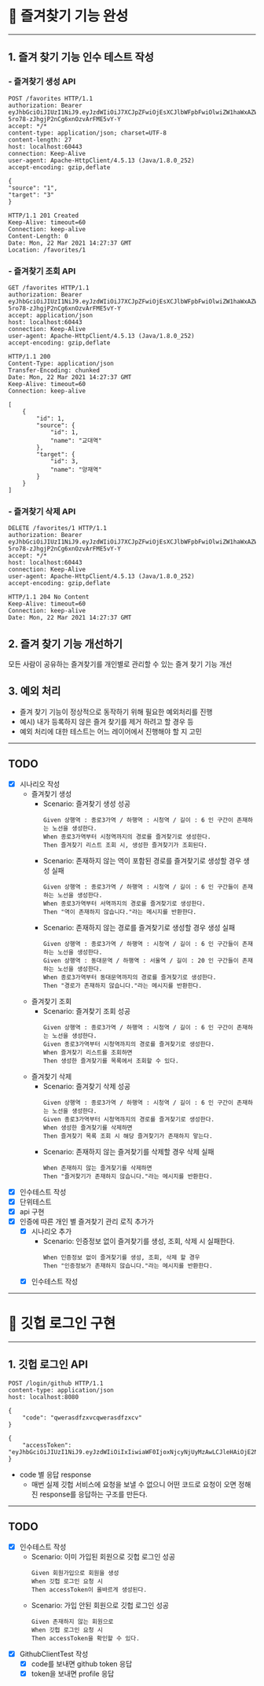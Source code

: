 # 🚀 즐겨찾기 기능 완성

--- 

## 1. 즐겨 찾기 기능 인수 테스트 작성
### -  즐겨찾기 생성 API
````
POST /favorites HTTP/1.1
authorization: Bearer eyJhbGciOiJIUzI1NiJ9.eyJzdWIiOiJ7XCJpZFwiOjEsXCJlbWFpbFwiOlwiZW1haWxAZW1haWwuY29tXCIsXCJwYXNzd29yZFwiOlwicGFzc3dvcmRcIixcImFnZVwiOjIwLFwicHJpbmNpcGFsXCI6XCJlbWFpbEBlbWFpbC5jb21cIixcImNyZWRlbnRpYWxzXCI6XCJwYXNzd29yZFwifSIsImlhdCI6MTYxNjQyMzI1NywiZXhwIjoxNjE2NDI2ODU3fQ.7PU1ocohHf-5ro78-zJhgjP2nCg6xnOzvArFME5vY-Y
accept: */*
content-type: application/json; charset=UTF-8
content-length: 27
host: localhost:60443
connection: Keep-Alive
user-agent: Apache-HttpClient/4.5.13 (Java/1.8.0_252)
accept-encoding: gzip,deflate

{
"source": "1",
"target": "3"
}
````

````
HTTP/1.1 201 Created
Keep-Alive: timeout=60
Connection: keep-alive
Content-Length: 0
Date: Mon, 22 Mar 2021 14:27:37 GMT
Location: /favorites/1
````

### - 즐겨찾기 조회 API
````
GET /favorites HTTP/1.1
authorization: Bearer eyJhbGciOiJIUzI1NiJ9.eyJzdWIiOiJ7XCJpZFwiOjEsXCJlbWFpbFwiOlwiZW1haWxAZW1haWwuY29tXCIsXCJwYXNzd29yZFwiOlwicGFzc3dvcmRcIixcImFnZVwiOjIwLFwicHJpbmNpcGFsXCI6XCJlbWFpbEBlbWFpbC5jb21cIixcImNyZWRlbnRpYWxzXCI6XCJwYXNzd29yZFwifSIsImlhdCI6MTYxNjQyMzI1NywiZXhwIjoxNjE2NDI2ODU3fQ.7PU1ocohHf-5ro78-zJhgjP2nCg6xnOzvArFME5vY-Y
accept: application/json
host: localhost:60443
connection: Keep-Alive
user-agent: Apache-HttpClient/4.5.13 (Java/1.8.0_252)
accept-encoding: gzip,deflate
````
````
HTTP/1.1 200 
Content-Type: application/json
Transfer-Encoding: chunked
Date: Mon, 22 Mar 2021 14:27:37 GMT
Keep-Alive: timeout=60
Connection: keep-alive

[
    {
        "id": 1,
        "source": {
            "id": 1,
            "name": "교대역"
        },
        "target": {
            "id": 3,
            "name": "양재역"
        }
    }
]
````
### - 즐겨찾기 삭제 API
````
DELETE /favorites/1 HTTP/1.1
authorization: Bearer eyJhbGciOiJIUzI1NiJ9.eyJzdWIiOiJ7XCJpZFwiOjEsXCJlbWFpbFwiOlwiZW1haWxAZW1haWwuY29tXCIsXCJwYXNzd29yZFwiOlwicGFzc3dvcmRcIixcImFnZVwiOjIwLFwicHJpbmNpcGFsXCI6XCJlbWFpbEBlbWFpbC5jb21cIixcImNyZWRlbnRpYWxzXCI6XCJwYXNzd29yZFwifSIsImlhdCI6MTYxNjQyMzI1NywiZXhwIjoxNjE2NDI2ODU3fQ.7PU1ocohHf-5ro78-zJhgjP2nCg6xnOzvArFME5vY-Y
accept: */*
host: localhost:60443
connection: Keep-Alive
user-agent: Apache-HttpClient/4.5.13 (Java/1.8.0_252)
accept-encoding: gzip,deflate
````
````
HTTP/1.1 204 No Content
Keep-Alive: timeout=60
Connection: keep-alive
Date: Mon, 22 Mar 2021 14:27:37 GMT
````
## 2. 즐겨 찾기 기능 개선하기
   모든 사람이 공유하는 즐겨찾기를 개인별로 관리할 수 있는 즐겨 찾기 기능 개선

## 3. 예외 처리
   - 즐겨 찾기 기능이 정상적으로 동작하기 위해 필요한 예외처리를 진행
   - 예시) 내가 등록하지 않은 즐겨 찾기를 제거 하려고 할 경우 등
   - 예외 처리에 대한 테스트는 어느 레이어에서 진행해야 할 지 고민

--- 
## TODO
- [x] 시나리오 작성
    - 즐겨찾기 생성
        - Scenario: 즐겨찾기 생성 성공
          ````
          Given 상행역 : 종로3가역 / 하행역 : 시청역 / 길이 : 6 인 구간이 존재하는 노선을 생성한다.          
          When 종로3가역부터 시청역까지의 경로를 즐겨찾기로 생성한다.                                         
          Then 즐겨찾기 리스트 조회 시, 생성한 즐겨찾기가 조회된다.                                 
          ````
        - Scenario: 존재하지 않는 역이 포함된 경로를 즐겨찾기로 생성할 경우 생성 실패
          ````
          Given 상행역 : 종로3가역 / 하행역 : 시청역 / 길이 : 6 인 구간들이 존재하는 노선을 생성한다.         
          When 종로3가역부터 서역까지의 경로를 즐겨찾기로 생성한다. 
          Then "역이 존재하지 않습니다."라는 메시지를 반환한다.                                  
          ````    
        - Scenario: 존재하지 않는 경로를 즐겨찾기로 생성할 경우 생성 실패
          ````
          Given 상행역 : 종로3가역 / 하행역 : 시청역 / 길이 : 6 인 구간들이 존재하는 노선을 생성한다.         
          Given 상행역 : 동대문역 / 하행역 : 서울역 / 길이 : 20 인 구간들이 존재하는 노선을 생성한다.         
          When 종로3가역부터 동대문역까지의 경로를 즐겨찾기로 생성한다. 
          Then "경로가 존재하지 않습니다."라는 메시지를 반환한다.                                  
          ````     
    - 즐겨찾기 조회
        - Scenario: 즐겨찾기 조회 성공
          ````
          Given 상행역 : 종로3가역 / 하행역 : 시청역 / 길이 : 6 인 구간이 존재하는 노선을 생성한다.          
          Given 종로3가역부터 시청역까지의 경로를 즐겨찾기로 생성한다.     
          When 즐겨찾기 리스트를 조회하면
          Then 생성한 즐겨찾기를 목록에서 조회할 수 있다.                          
          ````
    - 즐겨찾기 삭제      
        - Scenario: 즐겨찾기 삭제 성공
          ````
          Given 상행역 : 종로3가역 / 하행역 : 시청역 / 길이 : 6 인 구간이 존재하는 노선을 생성한다.          
          Given 종로3가역부터 시청역까지의 경로를 즐겨찾기로 생성한다.     
          When 생성한 즐겨찾기를 삭제하면
          Then 즐겨찾기 목록 조회 시 해당 즐겨찾기가 존재하지 앟는다.                       
          ````   
        - Scenario: 존재하지 않는 즐겨찾기를 삭제할 경우 삭제 실패
          ````
          When 존재하지 않는 즐겨찾기를 삭제하면  
          Then "즐겨찾기가 존재하지 않습니다."라는 메시지를 반환한다.  
          ````     
- [x] 인수테스트 작성
- [x] 단위테스트
- [x] api 구현
- [x] 인증에 따른 개인 별 즐겨찾기 관리 로직 추가가
  - [x] 시나리오 추가
    - Scenario: 인증정보 없이 즐겨찾기를 생성, 조회, 삭제 시 실패한다.
      ````
      When 인증정보 없이 즐겨찾기를 생성, 조회, 삭제 할 경우        
      Then "인증정보가 존재하지 않습니다."라는 메시지를 반환한다.
      ````  
  - [x] 인수테스트 작성   

---
# 🚀 깃헙 로그인 구현

---
## 1. 깃헙 로그인 API
````
POST /login/github HTTP/1.1
content-type: application/json
host: localhost:8080

{
    "code": "qwerasdfzxvcqwerasdfzxcv"
}
````
````
{
    "accessToken": "eyJhbGciOiJIUzI1NiJ9.eyJzdWIiOiIxIiwiaWF0IjoxNjcyNjUyMzAwLCJleHAiOjE2NzI2NTU5MDAsInJvbGVzIjpbIlJPTEVfQURNSU4iLCJST0xFX0FETUlOIl19.uaUXk5GkqB6QE_qlZisk3RZ3fL74zDADqbJl6LoLkSc"
}
````
- code 별 응답 response
  - 매번 실제 깃헙 서비스에 요청을 보낼 수 없으니 어떤 코드로 요청이 오면 정해진 response를 응답하는 구조를 만든다.


--- 
## TODO
- [x] 인수테스트 작성
  - Scenario: 이미 가입된 회원으로 깃헙 로그인 성공
    ````
    Given 회원가입으로 회원을 생성                 
    When 깃헙 로그인 요청 시                    
    Then accessToken이 올바르게 생성된다.
    ````
  - Scenario: 가입 안된 회원으로 깃헙 로그인 성공
    ````
    Given 존재하지 않는 회원으로         
    When 깃헙 로그인 요청 시           
    Then accessToken을 확인할 수 있다.
    ````
- [x] GithubClientTest 작성
    - [x] code를 보내면 github token 응답
    - [x] token을 보내면 profile 응답
